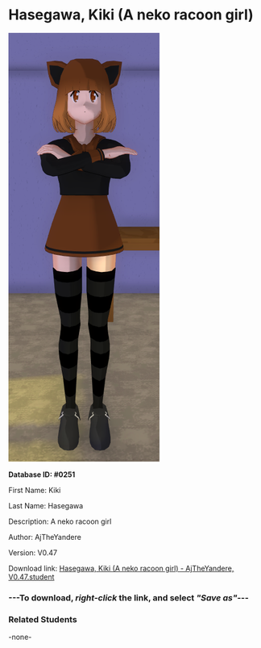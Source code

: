 # Hasegawa, Kiki (A neko racoon girl)

<img src="../../Files/Images/Hasegawa, Kiki (A neko racoon girl).png" title="Hasegawa, Kiki (A neko racoon girl) - AjTheYandere, V0.47">

**Database ID: #0251**

First Name: Kiki

Last Name: Hasegawa

Description: A neko racoon girl

Author: AjTheYandere

Version: V0.47

Download link: <a href="https://raw.githubusercontent.com/Arbiter1223/Daigaku-Gurashi-Custom-Students/master/Files/Student%20Files/Hasegawa%2C%20Kiki%20(A%20neko%20racoon%20girl)%20-%20AjTheYandere%2C%20V0.47.student">Hasegawa, Kiki (A neko racoon girl) - AjTheYandere, V0.47.student</a>

### ---**To download, _right-click_ the link, and select _"Save as"_**---

### Related Students

-none-
